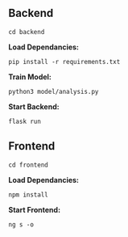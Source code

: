 ## Backend

`cd backend`

**Load Dependancies:**

`pip install -r requirements.txt`

**Train Model:**

`python3 model/analysis.py`

**Start Backend:**

`flask run`

## Frontend

`cd frontend`

**Load Dependancies:**

`npm install`

**Start Frontend:**

`ng s -o`
